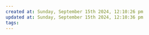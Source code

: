 ```yaml
---
created at: Sunday, September 15th 2024, 12:10:26 pm
updated at: Sunday, September 15th 2024, 12:10:36 pm
tags: 
---
```


